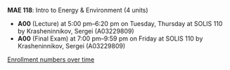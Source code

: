 **MAE 118**: Intro to Energy & Environment (4 units)

- **A00** (Lecture) at 5:00 pm–6:20 pm on Tuesday, Thursday at SOLIS 110 by Krasheninnikov, Sergei (A03229809)
- **A00** (Final Exam) at 7:00 pm–9:59 pm on Friday at SOLIS 110 by Krasheninnikov, Sergei (A03229809)

[Enrollment numbers over time](./MAE118.tsv)
